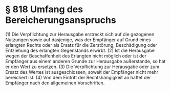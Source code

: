 # § 818 Umfang des Bereicherungsanspruchs
(1) Die Verpflichtung zur Herausgabe erstreckt sich auf die gezogenen Nutzungen sowie auf dasjenige, was der Empfänger auf Grund eines erlangten Rechts oder als Ersatz für die Zerstörung, Beschädigung oder Entziehung des erlangten Gegenstands erwirbt.
(2) Ist die Herausgabe wegen der Beschaffenheit des Erlangten nicht möglich oder ist der Empfänger aus einem anderen Grunde zur Herausgabe außerstande, so hat er den Wert zu ersetzen.
(3) Die Verpflichtung zur Herausgabe oder zum Ersatz des Wertes ist ausgeschlossen, soweit der Empfänger nicht mehr bereichert ist.
(4) Von dem Eintritt der Rechtshängigkeit an haftet der Empfänger nach den allgemeinen Vorschriften.